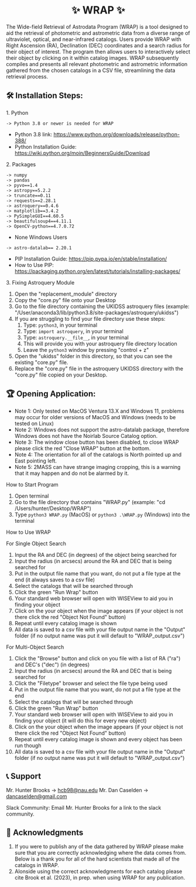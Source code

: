 <h1 align="center" id="title">✨ WRAP ✨</h1>

<p id="description"> The Wide-field Retrieval of Astrodata Program (WRAP) is a tool designed to aid the retrieval of photometric and astrometric data from a diverse range of ultraviolet, optical, and near-infrared catalogs. Users provide WRAP with Right Ascension (RA), Declination (DEC) coordinates and a search radius for their object of interest. The program then allows users to interactively select their object by clicking on it within catalog images. WRAP subsequently compiles and presents all relevant photometric and astrometric information gathered from the chosen catalogs in a CSV file, streamlining the data retrieval process.</p>

<h2>🛠️ Installation Steps:</h2>

<p>1. Python </p>

```
-> Python 3.8 or newer is needed for WRAP 
```
* Python 3.8 link: https://www.python.org/downloads/release/python-388/
* Python Installation Guide: https://wiki.python.org/moin/BeginnersGuide/Download

<p>2. Packages </p>

```
-> numpy
-> pandas
-> pyvo==1.4 
-> astropy==5.2.2
-> truncate==0.11 
-> requests==2.28.1 
-> astroquery==0.4.6 
-> matplotlib==3.4.2
-> PySimpleGUI==4.60.5
-> beautifulsoup4==4.11.1
-> OpenCV-python==4.7.0.72
```
* None Windows Users
```
-> astro-datalab== 2.20.1 
```

* PIP Installation Guide: https://pip.pypa.io/en/stable/installation/
* How to Use PIP: https://packaging.python.org/en/latest/tutorials/installing-packages/

<p>3. Fixing Astroquery Module </p>

1) Open the "replacement_module" directory
2) Copy the "core.py" file onto your Desktop
3) Go to the file directory containing the UKIDSS astroquery files (example: "/User/anaconda3/lib/python3.8/site-packages/astroquery/ukidss")
4) If you are struggling to find your file directory use these steps:
   1) Type: ```python3```, in your terminal
   2) Type: ```import astroquery```, in your terminal
   3) Type: ```astroquery.__file__```, in your terminal
   4) This will provide you with your astroquery file directory location
   5) Leave the ```python3``` window by pressing "control + z"
5) Open the "ukidss" folder in this directory, so that you can see the existing "core.py" file. 
6) Replace the "core.py" file in the astroquery UKIDSS directory with the "core.py" file copied on your Desktop. 

<h2> 🏆 Opening Application: </h2>

*   Note 1: Only tested on MacOS Ventura 13.X and Windows 11, problems may occur for older versions of MacOS and Windows (needs to be tested on Linux)
*   Note 2: Windows does not support the astro-datalab package, therefore Windows does not have the Noirlab Source Catalog option. 
*   Note 3: The window close button has been disabled, to close WRAP please click the red "Close WRAP" button at the bottom. 
*   Note 4: The orientation for all of the catalogs is North pointed up and East pointing left. 
*   Note 5: 2MASS can have strange imaging cropping, this is a warning that it may happen and do not be alarmed by it. 

<p> How to Start Program </p>

1) Open terminal 
2) Go to the file directory that contains "WRAP.py" (example: "cd /Users/hunter/Desktop/WRAP")
3) Type ```python3 WRAP.py``` (MacOS) or ```python3 .\WRAP.py``` (Windows) into the terminal

<p> How to Use WRAP </p>

<pp> For Single Object Search </pp>
1) Input the RA and DEC (in degrees) of the object being searched for
2) Input the radius (in arcsecs) around the RA and DEC that is being searched for
3) Put in the output file name that you want, do not put a file type at the end (it always saves to a csv file)
4) Select the catalogs that will be searched through
5) Click the green "Run Wrap" button
6) Your standard web browser will open with WISEView to aid you in finding your object
7) Click on the your object when the image appears (if your object is not there click the red "Object Not Found" button)
8) Repeat until every catalog image is shown
9) All data is saved to a csv file with your file output name in the "Output" folder (if no output name was put it will default to "WRAP_output.csv")

<pp> For Multi-Object Search </pp>
1) Click the "Browse" button and click on you file with a list of RA ("ra") and DEC's ("dec") (in degrees)
2) Input the radius (in arcsecs) around the RA and DEC that is being searched for
3) Click the "Filetype" browser and select the file type being used
4) Put in the output file name that you want, do not put a file type at the end
5) Select the catalogs that will be searched through
6) Click the green "Run Wrap" button
7) Your standard web browser will open with WISEView to aid you in finding your object (it will do this for every new object)
8) Click on the your object when the image appears (if your object is not there click the red "Object Not Found" button)
9) Repeat until every catalog image is shown and every object has been run though
10) All data is saved to a csv file with your file output name in the "Output" folder (if no output name was put it will default to "WRAP_output.csv")

<h2> 📞 Support </h2>

Mr. Hunter Brooks -> hcb98@nau.edu
Mr. Dan Caselden -> dancaselden@gmail.com

Slack Community: Email Mr. Hunter Brooks for a link to the slack community. 

<h2> 📖 Acknowledgments </h2>

1) If you were to publish any of the data gathered by WRAP please make sure that you are correctly acknowledging where the data comes from. Below is a thank you for all of the hard scientists that made all of the catalogs in WRAP. 
2)  Alonside using the correct acknowledgments for each catalog please cite Brook et al. (2023), in prep. when using WRAP for any publication. 

